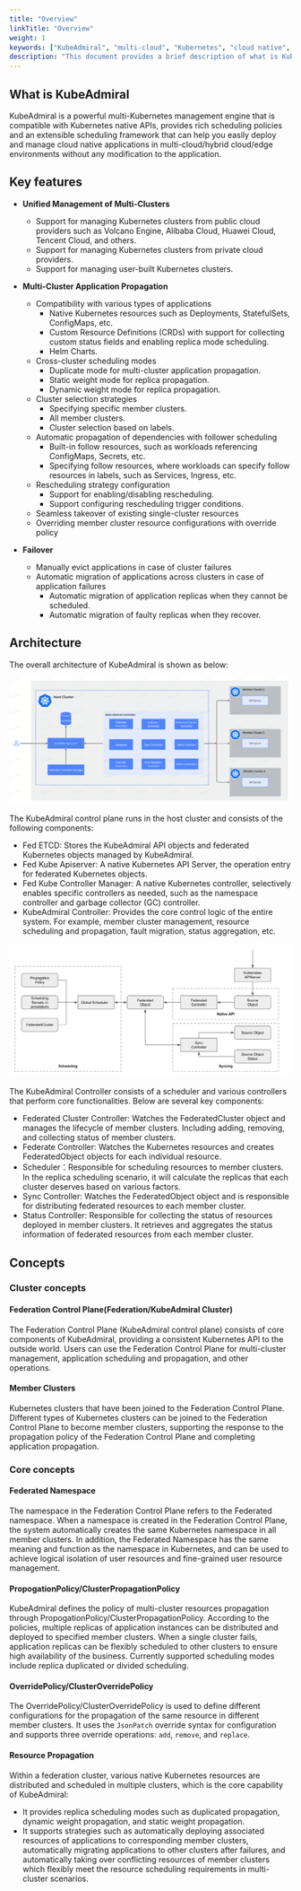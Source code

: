 ```yaml
---
title: "Overview"
linkTitle: "Overview"
weight: 1
keywords: ["KubeAdmiral", "multi-cloud", "Kubernetes", "cloud native", "Architecture Design"]
description: "This document provides a brief description of what is KubeAdmiral, including its key features and explanations of core concepts."
---
```


## **What is KubeAdmiral**

KubeAdmiral is a powerful multi-Kubernetes management engine that is compatible with Kubernetes native APIs, provides rich scheduling policies and an extensible scheduling framework that can help you easily deploy and manage cloud native applications in multi-cloud/hybrid cloud/edge environments without any modification to the application.

## **Key features**

- **Unified Management of Multi-Clusters**
  - Support for managing Kubernetes clusters from public cloud providers such as Volcano Engine, Alibaba Cloud, Huawei Cloud, Tencent Cloud, and others.
  - Support for managing Kubernetes clusters from private cloud providers.
  - Support for managing user-built Kubernetes clusters.

- **Multi-Cluster Application Propagation**
  - Compatibility with various types of applications
    - Native Kubernetes resources such as Deployments, StatefulSets, ConfigMaps, etc.
    - Custom Resource Definitions (CRDs) with support for collecting custom status fields and enabling replica mode scheduling.
    - Helm Charts.
  - Cross-cluster scheduling modes
    - Duplicate mode for multi-cluster application propagation.
    - Static weight mode for replica propagation.
    - Dynamic weight mode for replica propagation.
  - Cluster selection strategies
    - Specifying specific member clusters.
    - All member clusters.
    - Cluster selection based on labels.
  - Automatic propagation of dependencies with follower scheduling
    - Built-in follow resources, such as workloads referencing ConfigMaps, Secrets, etc.
    - Specifying follow resources, where workloads can specify follow resources in labels, such as Services, Ingress, etc.
  - Rescheduling strategy configuration
    - Support for enabling/disabling rescheduling.
    - Support configuring rescheduling trigger conditions.
  - Seamless takeover of existing single-cluster resources
  - Overriding member cluster resource configurations with override policy
- **Failover**
  - Manually evict applications in case of cluster failures
  - Automatic migration of applications across clusters in case of application failures
    - Automatic migration of application replicas when they cannot be scheduled.
    - Automatic migration of faulty replicas when they recover.

## **Architecture**
The overall architecture of KubeAdmiral is shown as below:

![Architecture](../General/architecture.png)

The KubeAdmiral control plane runs in the host cluster and consists of the following components:
- Fed ETCD: Stores the KubeAdmiral API objects and federated Kubernetes objects managed by KubeAdmiral.
- Fed Kube Apiserver: A native Kubernetes API Server, the operation entry for federated Kubernetes objects.
- Fed Kube Controller Manager: A native Kubernetes controller, selectively enables specific controllers as needed, such as the namespace controller and garbage collector (GC) controller.
- KubeAdmiral Controller: Provides the core control logic of the entire system. For example, member cluster management, resource scheduling and propagation, fault migration, status aggregation, etc.

![Kube Admiral Controller](../General/kubeadmiral-controller.png)

The KubeAdmiral Controller consists of a scheduler and various controllers that perform core functionalities. Below are several key components:
- Federated Cluster Controller: Watches the FederatedCluster object and manages the lifecycle of member clusters. Including adding, removing, and collecting status of member clusters.
- Federate Controller: Watches the Kubernetes resources and creates FederatedObject objects for each individual resource.
- Scheduler：Responsible for scheduling resources to member clusters. In the replica scheduling scenario, it will calculate the replicas that each cluster deserves based on various factors.
- Sync Controller: Watches the FederatedObject object and is responsible for distributing federated resources to each member cluster.
- Status Controller: Responsible for collecting the status of resources deployed in member clusters. It retrieves and aggregates the status information of federated resources from each member cluster.

## **Concepts**

### **Cluster concepts**

#### Federation Control Plane(Federation/KubeAdmiral Cluster)

The Federation Control Plane (KubeAdmiral control plane) consists of core components of KubeAdmiral, providing a consistent Kubernetes API to the outside world. Users can use the Federation Control Plane for multi-cluster management, application scheduling and propagation, and other operations.

#### Member Clusters

Kubernetes clusters that have been joined to the Federation Control Plane. Different types of Kubernetes clusters can be joined to the Federation Control Plane to become member clusters, supporting the response to the propagation policy of the Federation Control Plane and completing application propagation.

### **Core concepts**

#### Federated Namespace

The namespace in the Federation Control Plane refers to the Federated namespace. When a namespace is created in the Federation Control Plane, the system automatically creates the same Kubernetes namespace in all member clusters. In addition, the Federated Namespace has the same meaning and function as the namespace in Kubernetes, and can be used to achieve logical isolation of user resources and fine-grained user resource management.

#### PropogationPolicy/ClusterPropagationPolicy

KubeAdmiral defines the policy of multi-cluster resources propagation through PropogationPolicy/ClusterPropagationPolicy. According to the policies, multiple replicas of application instances can be distributed and deployed to specified member clusters. When a single cluster fails, application replicas can be flexibly scheduled to other clusters to ensure high availability of the business. Currently supported scheduling modes include replica duplicated or divided scheduling.

#### OverridePolicy/ClusterOverridePolicy

The OverridePolicy/ClusterOverridePolicy is used to define different configurations for the propagation of the same resource in different member clusters. It uses the `JsonPatch` override syntax for configuration and supports three override operations: `add`, `remove`, and `replace`.

#### Resource Propagation

Within a federation cluster, various native Kubernetes resources are distributed and scheduled in multiple clusters, which is the core capability of KubeAdmiral:

- It provides replica scheduling modes such as duplicated propagation, dynamic weight propagation, and static weight propagation.
- It supports strategies such as automatically deploying associated resources of applications to corresponding member clusters, automatically migrating applications to other clusters after failures, and automatically taking over conflicting resources of member clusters which flexibly meet the resource scheduling requirements in multi-cluster scenarios.


